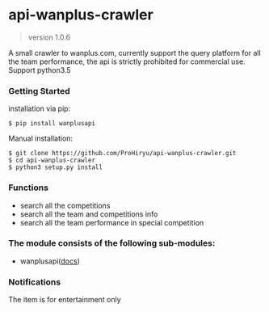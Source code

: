 # api-wanplus-crawler

> version 1.0.6

A small crawler to wanplus.com, currently support the query platform for all the team performance, the api is strictly prohibited for commercial use. Support python3.5

### Getting Started

installation via pip:

```
$ pip install wanplusapi
```

Manual installation:

```
$ git clone https://github.com/ProHiryu/api-wanplus-crawler.git
$ cd api-wanplus-crawler
$ python3 setup.py install
```

### Functions

- search all the competitions
- search all the team and competitions info
- search all the team performance in special competition

### The module consists of the following sub-modules:

- wanplusapi([docs](""))


### Notifications

The item is for entertainment only
